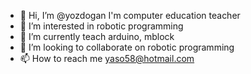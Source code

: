 - 👋 Hi, I’m @yozdogan I'm computer education teacher
- 👀 I’m interested in robotic programming
- 🌱 I’m currently teach arduino, mblock
- 💞️ I’m looking to collaborate on robotic programming
- 📫 How to reach me yaso58@hotmail.com

<!---
yozdogan/yozdogan is a ✨ special ✨ repository because its `README.md` (this file) appears on your GitHub profile.
You can click the Preview link to take a look at your changes.
--->
